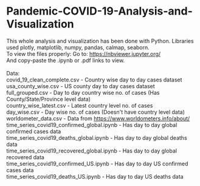 # Pandemic-COVID-19-Analysis-and-Visualization

This whole analysis and visualization has been done with Python. Libraries used plotly, matplotlib, numpy, pandas, calmap, seaborn.
\
To view the files properly:
Go to: https://nbviewer.jupyter.org/  \
And copy-paste the .ipynb or .pdf links to view.\
\
Data:\
covid_19_clean_complete.csv - Country wise day to day cases dataset
\
usa_county_wise.csv - US county day to day cases dataset
\
full_grouped.csv - Day to day country wise no. of cases (Has County/State/Province level data)
\
country_wise_latest.csv - Latest country level no. of cases
\
day_wise.csv - Day wise no. of cases (Doesn't have country level data)
\
worldometer_data.csv - Data from https://www.worldometers.info/about/
\
time_series_covid19_confirmed_global.ipynb - Has day to day global confirmed cases data
\
time_series_covid19_deaths_global.ipynb - Has day to day global deaths data
\
time_series_covid19_recovered_global.ipynb - Has day to day global recovered data
\
time_series_covid19_confirmed_US.ipynb - Has day to day US confirmed cases data
\
time_series_covid19_deaths_US.ipynb - Has day to day US deaths data
